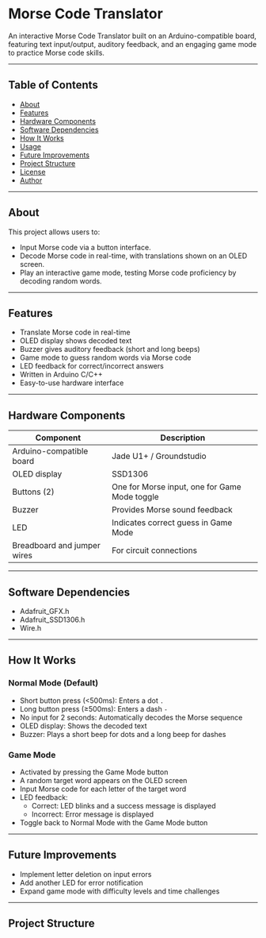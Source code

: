 # Morse Code Translator

An interactive Morse Code Translator built on an Arduino-compatible board, featuring text input/output, auditory feedback, and an engaging game mode to practice Morse code skills.

---

## Table of Contents
- [About](#about)
- [Features](#features)
- [Hardware Components](#hardware-components)
- [Software Dependencies](#software-dependencies)
- [How It Works](#how-it-works)
- [Usage](#usage)
- [Future Improvements](#future-improvements)
- [Project Structure](#project-structure)
- [License](#license)
- [Author](#author)

---

## About
This project allows users to:
- Input Morse code via a button interface.
- Decode Morse code in real-time, with translations shown on an OLED screen.
- Play an interactive game mode, testing Morse code proficiency by decoding random words.
  
---

## Features
- Translate Morse code in real-time
- OLED display shows decoded text
- Buzzer gives auditory feedback (short and long beeps)
- Game mode to guess random words via Morse code
- LED feedback for correct/incorrect answers
- Written in Arduino C/C++
- Easy-to-use hardware interface

---

## Hardware Components
| Component                  | Description                                   |
|----------------------------|-----------------------------------------------|
| Arduino-compatible board   | Jade U1+ / Groundstudio                      |
| OLED display               | SSD1306                                      |
| Buttons (2)                | One for Morse input, one for Game Mode toggle |
| Buzzer                     | Provides Morse sound feedback                |
| LED                        | Indicates correct guess in Game Mode         |
| Breadboard and jumper wires| For circuit connections                      |

---

## Software Dependencies
- Adafruit_GFX.h
- Adafruit_SSD1306.h
- Wire.h

---

## How It Works

### Normal Mode (Default)
- Short button press (<500ms): Enters a dot `.`
- Long button press (≥500ms): Enters a dash `-`
- No input for 2 seconds: Automatically decodes the Morse sequence
- OLED display: Shows the decoded text
- Buzzer: Plays a short beep for dots and a long beep for dashes

### Game Mode
- Activated by pressing the Game Mode button
- A random target word appears on the OLED screen
- Input Morse code for each letter of the target word
- LED feedback:
  - Correct: LED blinks and a success message is displayed
  - Incorrect: Error message is displayed
- Toggle back to Normal Mode with the Game Mode button


---

## Future Improvements
- Implement letter deletion on input errors
- Add another LED for error notification
- Expand game mode with difficulty levels and time challenges

---

## Project Structure

